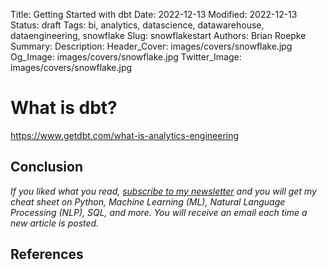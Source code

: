 Title: Getting Started with dbt
Date: 2022-12-13
Modified: 2022-12-13
Status: draft
Tags: bi, analytics, datascience, datawarehouse, dataengineering, snowflake
Slug: snowflakestart
Authors: Brian Roepke
Summary: 
Description: 
Header_Cover: images/covers/snowflake.jpg
Og_Image: images/covers/snowflake.jpg
Twitter_Image: images/covers/snowflake.jpg


# What is dbt?

https://www.getdbt.com/what-is-analytics-engineering

## Conclusion



*If you liked what you read, [subscribe to my newsletter](https://campaign.dataknowsall.com/subscribe) and you will get my cheat sheet on Python, Machine Learning (ML), Natural Language Processing (NLP), SQL, and more. You will receive an email each time a new article is posted.*

## References


  
  
  
